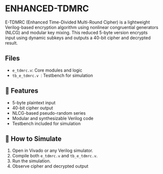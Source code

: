 # ENHANCED-TDMRC 
E-TDMRC (Enhanced Time-Divided Multi-Round Cipher) is a lightweight Verilog-based encryption algorithm using nonlinear congruential generators (NLCG) and modular key mixing. This reduced 5-byte version encrypts input using dynamic subkeys and outputs a 40-bit cipher and decrypted result. 

## Files
- `e_tdmrc.v`: Core modules and logic
- `tb_e_tdmrc.v `: Testbench for simulation
## 🔧 Features 
- 5-byte plaintext input
- 40-bit cipher output
- NLCG-based pseudo-random series
- Modular and synthesizable Verilog code
- Testbench included for simulation

## 🚀 How to Simulate 
1. Open in Vivado or any Verilog simulator.
2. Compile both `e_tdmrc.v` and `tb_e_tdmrc.v`.
3. Run the simulation.
4. Observe cipher and decrypted output
